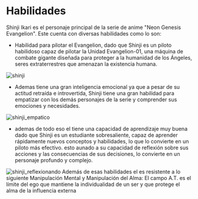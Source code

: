 # Habilidades

Shinji Ikari es el personaje principal de la serie de anime "Neon Genesis Evangelion". 
Este cuenta con diversas habilidades como lo son:
* Habilidad para pilotar el Evangelion, dado que Shinji es un piloto habilidoso capaz de pilotar la Unidad Evangelion-01, una máquina de combate gigante diseñada para proteger a la humanidad de los Ángeles, seres extraterrestres que amenazan la existencia humana.

![shinji](https://occ-0-2794-1380.1.nflxso.net/dnm/api/v6/9pS1daC2n6UGc3dUogvWIPMR_OU/AAAABSApf69V_WtoaiAaxrw1YY_9_6OaKv-hU8LcLSIbmGiXkqIfeKKt4653gLve0Nzav0xhipg4J6g8NQwKDZsHwzvDChDs7wQhyYsZeuNmeugvHAx1-ov4Obn3.jpg?r=1c3)


* Ademas  tiene una gran inteligencia emocional ya que a pesar de su actitud retraída e introvertida, Shinji tiene una gran habilidad para empatizar con los demás personajes de la serie y comprender sus emociones y necesidades.

![shinji_empatico](https://i0.wp.com/codigoespagueti.com/wp-content/uploads/2022/04/Por-que-Shinji-no-envejece-en-Evangelion-1.jpg?resize=1280%2C545&quality=80&ssl=1)


* ademas de todo eso el tiene una capacidad de aprendizaje muy buena dado que Shinji es un estudiante sobresaliente, capaz de aprender rápidamente nuevos conceptos y habilidades, lo que lo convierte en un piloto más efectivo. esto aunado a su capacidad de reflexión sobre sus acciones y las consecuencias de sus decisiones, lo convierte en un personaje profundo y complejo.

![shinji_reflexionando](https://pm1.narvii.com/7713/39f6c8788960aa3eb5864ea61c095205ac1c36d5r1-1080-598v2_hq.jpg) 
Además de esas habilidades el es resistente a lo siguiente
Manipulación Mental y Manipulación del Alma: El campo A.T. es el límite del ego que mantiene la individualidad de un ser y que protege el alma de la influencia externa
